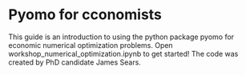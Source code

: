 # Pyomo for cconomists

This guide is an introduction to using the python package pyomo for economic numerical optimization problems. Open workshop_numerical_optimization.ipynb to get started! The code was created by PhD candidate James Sears. 
